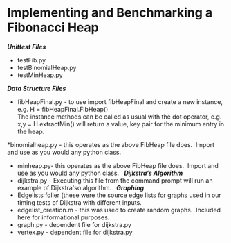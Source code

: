 # Implementing and Benchmarking a Fibonacci Heap
**_Unittest Files_** 
* testFib.py
* testBinomialHeap.py
* testMinHeap.py

**_Data Structure Files_**
* fibHeapFinal.py - to use import fibHeapFinal and create a new instance, e.g. H = fibHeapFinal.FibHeap()  
The instance methods can be called as usual with the dot operator, e.g. x,y = H.extractMin() will return a value, key pair for the minimum entry in the heap.

*binomialheap.py - this operates as the above FibHeap file does.  Import and use as you would any python class.

* minheap.py- this operates as the above FibHeap file does.  Import and use as you would any python class. 
   
**_Dijkstra’s Algorithm_**
* dijkstra.py - Executing this file from the command prompt will run an example of Dijkstra'so algorithm.
   
**_Graphing_**
* Edgelists folier (these were the source edge lists for graphs used in our timing tests of Dijkstra with different inputs.
* edgelist_creation.m - this was used to create random graphs.  Included here for informational purposes. 
* graph.py - dependent file for dijkstra.py
* vertex.py - dependent file for dijkstra.py
